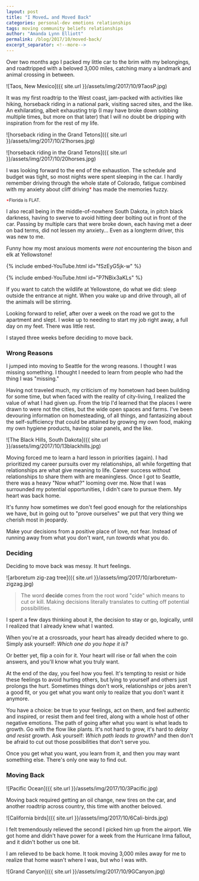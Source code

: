 ```yaml
---
layout: post
title: "I Moved… and Moved Back"
categories: personal-dev emotions relationships
tags: moving community beliefs relationships
author: "Amanda Lynn Elliott"
permalink: /blog/2017/10/moved-back/
excerpt_separator: <!--more-->
---
```


Over two months ago I packed my little car to the brim with my belongings, and roadtripped with a beloved 3,000 miles, catching many a landmark and animal crossing in between. 

![Taos, New Mexico]({{ site.url }}/assets/img/2017/10/9TaosP.jpg)

It was my first roadtrip to the West coast, jam-packed with activities like hiking, horseback riding in a national park, visiting sacred sites, and the like. An exhilarating, albeit exhausting trip (I may have broke down sobbing multiple times, but more on that later) that I will no doubt be dripping with inspiration from for the rest of my life. 

![horseback riding in the Grand Tetons]({{ site.url }}/assets/img/2017/10/21horses.jpg)

![horseback riding in the Grand Tetons]({{ site.url }}/assets/img/2017/10/20horses.jpg)

I was looking forward to the end of the exhaustion. The schedule and budget was tight, so most nights were spent sleeping in the car. I hardly remember driving through the whole state of Colorado, fatigue combined with my anxiety about cliff driving<span style="color:red;">*</span> has made the memories fuzzy.
<!--more-->

<small><span style="color:red;">*</span>Florida is FLAT.</small>

I also recall being in the middle-of-nowhere South Dakota, in pitch black darkness, having to swerve to avoid hitting deer bolting out in front of the car. Passing by multiple cars that were broke down, each having met a deer on bad terms, did not lessen my anxiety… Even as a longterm driver, this was new to me.

Funny how my most anxious moments *were not* encountering the bison and elk at Yellowstone! 

{% include embed-YouTube.html id="fSzEyG5jk-w" %}

{% include embed-YouTube.html id="P7NBix3aKLs" %}

<p class="sidenote">If you want to catch the wildlife at Yellowstone, do what we did: sleep outside the entrance at night. When you wake up and drive through, all of the animals will be stirring.</p>

Looking forward to relief, after over a week on the road we got to the apartment and slept. I woke up to needing to start my job right away, a full day on my feet. There was little rest. 

I stayed three weeks before deciding to move back. 

### Wrong Reasons

I jumped into moving to Seattle for the wrong reasons. I thought I was missing something. I thought I needed to learn from people who had the thing I was "missing." 

Having not traveled much, my criticism of my hometown had been building for some time, but when faced with the reality of city-living, I realized the value of what I had given up. From the trip I'd learned that the places I were drawn to were not the cities, but the wide open spaces and farms. I've been devouring information on homesteading, of all things, and fantasizing about the self-sufficiency that could be attained by growing my own food, making my own hygiene products, having solar panels, and the like.  

![The Black Hills, South Dakota]({{ site.url }}/assets/img/2017/10/13blackhills.jpg)

Moving forced me to learn a hard lesson in priorities (again). I had prioritized my career pursuits over my relationships, all while forgetting that relationships are what give meaning to life. Career success without relationships to share them with are meaningless. Once I got to Seattle, there was a heavy "Now what?" looming over me. Now that I was surrounded my potential opportunities, I didn't care to pursue them. My heart was back home. 

It's funny how sometimes we don't feel good enough for the relationships we have, but in going out to "prove ourselves" we put that very thing we cherish most in jeopardy. 

Make your decisions from a positive place of love, not fear. Instead of running away from what you don't want, run *towards* what you do. 

### Deciding 

Deciding to move back was messy. It hurt feelings.

![arboretum zig-zag tree]({{ site.url }}/assets/img/2017/10/arboretum-zigzag.jpg)

> The word **decide** comes from the root word "cide" which means to cut or kill. Making decisions literally translates to cutting off potential possibilities.   

I spent a few days thinking about it, the decision to stay or go, logically, until I realized that I already knew what I wanted. 

When you're at a crossroads, your heart has already decided where to go. Simply ask yourself: *Which one do you hope it is?*

Or better yet, flip a coin for it. Your heart will rise or fall when the coin answers, and you'll know what you truly want. 

At the end of the day, you feel how you feel. It's tempting to resist or hide these feelings to avoid hurting others, but lying to yourself and others just prolongs the hurt. Sometimes things don't work, relationships or jobs aren't a good fit, or you get what you want only to realize that you don't want it anymore. 

You have a choice: be true to your feelings, act on them, and feel authentic and inspired, or resist them and feel tired, along with a whole host of other negative emotions. The path of going after what you want is what leads to growth. Go with the flow like plants. It's not hard to grow, it's hard to *delay and resist* growth. Ask yourself: *Which path leads to growth?* and then don't be afraid to cut out those possibilities that don't serve you. 

Once you get what you want, you learn from it, and then you may want something else. There's only one way to find out.


### Moving Back 

![Pacific Ocean]({{ site.url }}/assets/img/2017/10/3Pacific.jpg)

Moving back required getting an oil change, new tires on the car, and another roadtrip across country, this time with another beloved. 

![California birds]({{ site.url }}/assets/img/2017/10/6Cali-birds.jpg)

I felt tremendously relieved the second I picked him up from the airport. We got home and didn't have power for a week from the Hurricane Irma fallout, and it didn't bother us one bit. 

I am relieved to be back home. It took moving 3,000 miles away for me to realize that home wasn't where I was, but who I was with. 

![Grand Canyon]({{ site.url }}/assets/img/2017/10/9GCanyon.jpg)